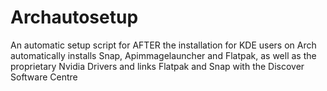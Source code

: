 # Archautosetup
An automatic setup script for AFTER the installation for KDE users on Arch automatically installs Snap, Apimmagelauncher and Flatpak, as well as the proprietary Nvidia Drivers and links Flatpak and Snap with the Discover Software Centre
